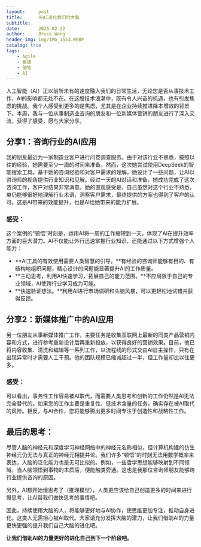 ```yaml
---
layout:     post
title:      用AI进化我们的大脑
subtitle:
date:       2025-02-22
author:     Bruce Wong
header-img: img/IMG_1553.WEBP
catalog: true
tags:
    - Agile
    - 敏捷
    - 随笔
    - AI
---
```


人工智能（AI）正以前所未有的速度融入我们的日常生活，无论您是否从事技术工作，AI的影响都无处不在。在这股技术浪潮中，既有令人兴奋的机遇，也有引发焦虑的挑战。我个人感受到更多的是焦虑，尤其是在企业持续推进降本增效的背景下。本周，我与一位从事制造业咨询的朋友和一位新媒体营销的朋友进行了深入交流，获得了感受，愿与大家分享。

## 分享1：咨询行业的AI应用

我的朋友最近为一家制造业客户进行问卷调查服务。由于对该行业不熟悉，按照以往的经验，她需要至少一周的时间来准备。然而，这次她尝试使用DeepSeek的智能搜索工具。基于她的咨询经验和对客户需求的理解，她设计了一些问题，让AI以咨询师的视角提供行业知识和见解。经过一天的AI对话和准备，她成功完成了这次咨询工作，客户对结果非常满意。她的直观感受是，自己虽然对这个行业不熟悉，单仍能够很好地理解行业术语，洞察客户需求，最终提供的方案也得到了客户的认可。这是AI带来的效能提升，也是AI给她带来的能力扩展。

### 感受：

这个案例的“顿悟”时刻是，运用AI将一周的工作缩短到一天，体现了AI在提升效率方面的巨大潜力。AI不仅能让外行迅速掌握行业知识，还能通过以下方式增强个人能力：
+ **AI工具的有效使用需要人类智慧的引导。**有经验的咨询师能够有目的、有结构地组织问题，精心设计的问题能显著提升AI的工作质量。
+ **主动思考，利用AI快速学习，拓展自己的能力范围。**不应局限于自己的专业领域，AI使跨行业学习成为可能。
+ **快速验证想法。**利用AI进行市场调研和头脑风暴，可以更轻松地试错并获得反馈。

## 分享2：新媒体推广中的AI应用

另一位朋友从事新媒体推广工作，主要任务是收集互联网上最新的同类产品营销内容和方式，进行参考重新设计后再重新投放，以获得良好的营销效果。目前，他已将内容收集、清洗和编辑等一系列工作，以流程线的形式交由AI自主操作，只有在出现异常时才需要人工干预。他的团队规模已缩减超过一半，但工作量却比以往更多。

### 感受：

可以看出，事务性工作容易被AI取代，而需要人类思考和创新的工作仍然是AI无法完全替代的。如果您的工作主要是重复性、低技术含量的任务，确实存在被AI取代的风险。相反，与AI合作，您将能够腾出更多时间专注于创造性和战略性工作。

## 最后的思考：

尽管人脑的神经元和深度学习神经网络中的神经元名称相似，但计算机构建的仿生神经元仍无法与真正的神经元相提并论。我们许多“顿悟”的时刻无法用数学概率来表达，人脑的泛化能力也是无可比拟的。例如，一些哲学思想能够映射到不同领域，当人脑领悟到事物的本质后，便能触类旁通。这也是我那位咨询师朋友能够跨行业提供咨询的原因。

另外，AI都开始慢思考了（推理模型），人类更应该给自己创造更多的时间来进行慢思考，让AI替我们做快思考的事情吧。

因此，持续使用大脑的人，将能够更好地与AI协作，使思维更加专注，推动自身进化。这类人无需担心被AI取代。大家请充分发挥大脑的潜力，让我们借助AI的力量更快更强的提升我们自己大脑的进化吧。

**让我们借助AI的力量更好的进化自己到下一个阶段吧。**